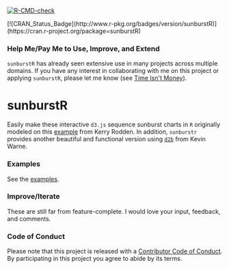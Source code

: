 <!-- badges: start -->
[![R-CMD-check](https://github.com/timelyportfolio/sunburstR/actions/workflows/R-CMD-check.yaml/badge.svg)](https://github.com/timelyportfolio/sunburstR/actions/workflows/R-CMD-check.yaml)
<!-- badges: end --> [![CRAN_Status_Badge](http://www.r-pkg.org/badges/version/sunburstR)](https://cran.r-project.org/package=sunburstR)

### Help Me/Pay Me to Use, Improve, and Extend

`sunburstR` has already seen extensive use in many projects across multiple domains.  If you have any interest in collaborating with me on this project or applying `sunburstR`, please let me know (see [Time Isn't Money](https://buildingwidgets.com/2016-12-09_post_break/)).


# sunburstR

Easily make these interactive `d3.js` sequence sunburst charts in `R` originally modeled on this [example](https://gist.github.com/kerryrodden/7090426) from Kerry Rodden.  In addition, `sunburstr` provides another beautiful and functional version using [`d2b`](https://github.com/d2bjs/d2b) from Kevin Warne.

### Examples

See the [examples](https://github.com/timelyportfolio/sunburstR/tree/master/inst/examples).

### Improve/Iterate

These are still far from feature-complete.  I would love your input, feedback, and comments.

### Code of Conduct

Please note that this project is released with a [Contributor Code of Conduct](https://github.com/timelyportfolio/sunburstR/blob/master/CONDUCT.md). By participating in this project you agree to abide by its terms.
